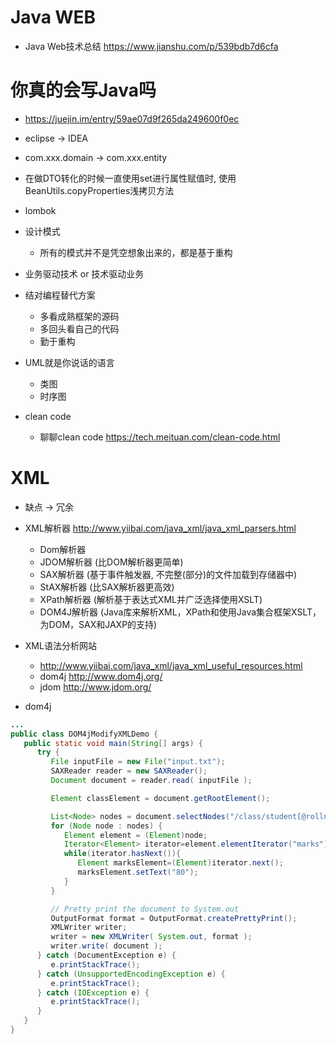 # Java WEB

- Java Web技术总结 <https://www.jianshu.com/p/539bdb7d6cfa>

# 你真的会写Java吗

- <https://juejin.im/entry/59ae07d9f265da249600f0ec>
- eclipse -> IDEA
- com.xxx.domain -> com.xxx.entity
- 在做DTO转化的时候一直使用set进行属性赋值时, 使用BeanUtils.copyProperties浅拷贝方法
- lombok
- 设计模式

  - 所有的模式并不是凭空想象出来的，都是基于重构

- 业务驱动技术 or 技术驱动业务

- 结对编程替代方案

  - 多看成熟框架的源码
  - 多回头看自己的代码
  - 勤于重构

- UML就是你说话的语言

  - 类图
  - 时序图

- clean code

  - 聊聊clean code <https://tech.meituan.com/clean-code.html>

# XML

- 缺点 -> 冗余
- XML解析器 <http://www.yiibai.com/java_xml/java_xml_parsers.html>

  - Dom解析器
  - JDOM解析器 (比DOM解析器更简单)
  - SAX解析器 (基于事件触发器, 不完整(部分)的文件加载到存储器中)
  - StAX解析器 (比SAX解析器更高效)
  - XPath解析器 (解析基于表达式XML并广泛选择使用XSLT)
  - DOM4J解析器 (Java库来解析XML，XPath和使用Java集合框架XSLT，为DOM，SAX和JAXP的支持)

- XML语法分析网站

  - <http://www.yiibai.com/java_xml/java_xml_useful_resources.html>
  - dom4j <http://www.dom4j.org/>
  - jdom <http://www.jdom.org/>

- dom4j

```java
...
public class DOM4jModifyXMLDemo {
   public static void main(String[] args) {
      try {
         File inputFile = new File("input.txt");
         SAXReader reader = new SAXReader();
         Document document = reader.read( inputFile );

         Element classElement = document.getRootElement();

         List<Node> nodes = document.selectNodes("/class/student[@rollno='493']" );               
         for (Node node : nodes) {
            Element element = (Element)node;
            Iterator<Element> iterator=element.elementIterator("marks");
            while(iterator.hasNext()){
               Element marksElement=(Element)iterator.next();
               marksElement.setText("80");
            }
         }

         // Pretty print the document to System.out
         OutputFormat format = OutputFormat.createPrettyPrint();
         XMLWriter writer;
         writer = new XMLWriter( System.out, format );
         writer.write( document );
      } catch (DocumentException e) {
         e.printStackTrace();
      } catch (UnsupportedEncodingException e) {         
         e.printStackTrace();
      } catch (IOException e) {
         e.printStackTrace();
      }
   }    
}
```
